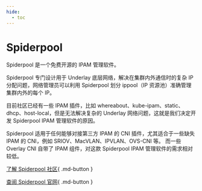 ```yaml
---
hide:
  - toc
---
```


# Spiderpool

Spiderpool 是一个免费开源的 IPAM 管理软件。

Spiderpool 专门设计用于 Underlay 底层网络，解决在集群内外通信时的复杂 IP 分配问题，网络管理员可以利用 Spiderpool 划分 ippool（IP 资源池）准确管理集群内外的每个 IP。

目前社区已经有一些 IPAM 插件，比如 whereabout、kube-ipam、static、dhcp、host-local，但是无法解决复杂的 Underlay 网络问题，这就是我们决定开发 Spiderpool IPAM 管理软件的原因。

Spiderpool 适用于任何能够对接第三方 IPAM 的 CNI 插件，尤其适合于一些缺失 IPAM 的 CNI，例如 SRIOV、MacVLAN、IPVLAN、OVS-CNI 等。
而一些 Overlay CNI 自带了 IPAM 组件，对这款 Spiderpool IPAM 管理软件的需求相对较低。

[了解 Spiderpool 社区](https://github.com/spidernet-io){ .md-button }

[查阅 Spiderpool 官网](https://spidernet-io.github.io/spiderpool/){ .md-button }
